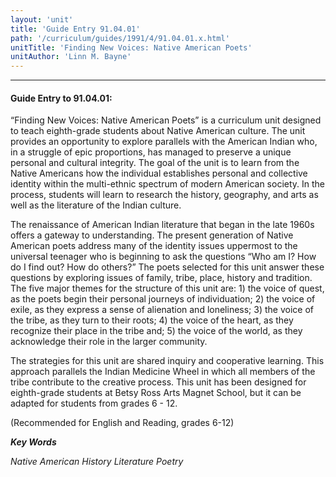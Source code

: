 ```yaml
---
layout: 'unit'
title: 'Guide Entry 91.04.01'
path: '/curriculum/guides/1991/4/91.04.01.x.html'
unitTitle: 'Finding New Voices: Native American Poets'
unitAuthor: 'Linn M. Bayne'
---
```


<body>
<hr/>
 <h4>
  Guide Entry to 91.04.01:
 </h4>
 “Finding New Voices: Native American Poets” is a curriculum unit designed to teach eighth-grade students about Native American culture. The unit provides an opportunity to explore parallels with the American Indian who, in a struggle of epic proportions, has managed to preserve a unique personal and cultural integrity. The goal of the unit is to learn from the Native Americans how the individual establishes personal and collective identity within the multi-ethnic spectrum of modern American society. In the process, students will learn to research the history, geography, and arts as well as the literature of the Indian culture.
 <p>
  The renaissance of American Indian literature that began in the late 1960s offers a gateway to understanding. The present generation of Native American poets address many of the identity issues uppermost to the universal teenager who is beginning to ask the questions “Who am I? How do I find out? How do others?” The poets selected for this unit answer these questions by exploring issues of family, tribe, place, history and tradition. The five major themes for the structure of this unit are: 1) the voice of quest, as the poets begin their personal journeys of individuation; 2) the voice of exile, as they express a sense of alienation and loneliness; 3) the voice of the tribe, as they turn to their roots; 4) the voice of the heart, as they recognize their place in the tribe and; 5) the voice of the world, as they acknowledge their role in the larger community.
 </p>
 <p>
  The strategies for this unit are shared inquiry and cooperative learning. This approach parallels the Indian Medicine Wheel in which all members of the tribe contribute to the creative process. This unit has been designed for eighth-grade students at Betsy Ross Arts Magnet School, but it can be adapted for students from grades 6 - 12.
 </p>
 <p>
  (Recommended for English and Reading, grades 6-12)
 </p>
<p>
  <b>
   <i>
    Key Words
   </i>
  </b>
  <br/>
 </p>
 <p>
  <i>
   Native American History Literature Poetry
  </i>
 </p>

</body>

